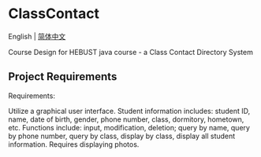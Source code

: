 # ClassContact
English | [简体中文](./README_zh-CN.md)

Course Design for HEBUST java course - a Class Contact Directory System
## Project Requirements
Requirements:

Utilize a graphical user interface. Student information includes: student ID, name, date of birth, gender, phone number, class, dormitory, hometown, etc. Functions include: input, modification, deletion; query by name, query by phone number, query by class, display by class, display all student information. Requires displaying photos.
